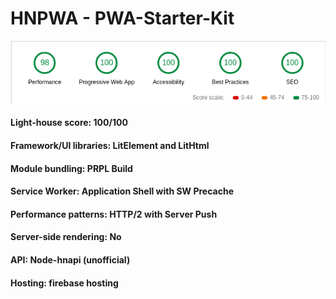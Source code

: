 # HNPWA - PWA-Starter-Kit

![Alt text](light_house_score.png?raw=true "Title")

#### Light-house score: 100/100
#### Framework/UI libraries: LitElement and LitHtml
#### Module bundling: PRPL Build
#### Service Worker: Application Shell with SW Precache
#### Performance patterns: HTTP/2 with Server Push
#### Server-side rendering: No
#### API: Node-hnapi (unofficial)
#### Hosting: firebase hosting
 
